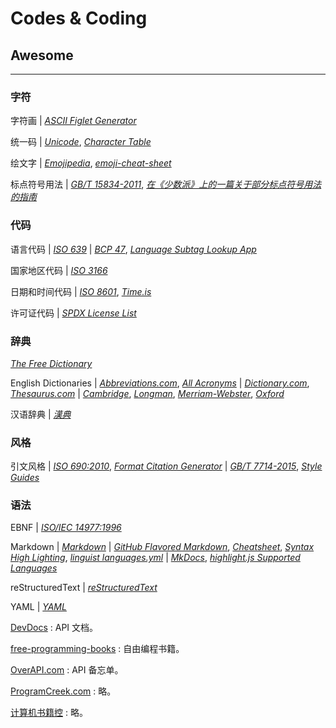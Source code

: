 # Codes & Coding

## Awesome
---

### 字符

字符画
| [*ASCII Figlet Generator*](https://askapache.com/online-tools/figlet-ascii/)

统一码
| [*Unicode*](https://unicode.org/),
  [*Character Table*](https://unicode-table.com/)

绘文字
| [*Emojipedia*](https://emojipedia.org/),
  [*emoji-cheat-sheet*](https://github.com/ikatyang/emoji-cheat-sheet)

标点符号用法
| [*GB/T 15834-2011*](http://openstd.samr.gov.cn/bzgk/gb/newGbInfo?hcno=22EA6D162E4110E752259661E1A0D0A8),
  [*在《少数派》上的一篇关于部分标点符号用法的指南*](https://sspai.com/post/45516)

### 代码

语言代码
| [*ISO 639*](https://iso.org/iso-639-language-codes.html)
| [*BCP 47*](https://tools.ietf.org/html/bcp47),
  [*Language Subtag Lookup App*](https://r12a.github.io/app-subtags/)

国家地区代码
| [*ISO 3166*](https://iso.org/iso-3166-country-codes.html)

日期和时间代码
| [*ISO 8601*](https://iso.org/iso-8601-date-and-time-format.html),
  [*Time.is*](https://time.is/)

许可证代码
| [*SPDX License List*](https://spdx.org/licenses/)

### 辞典

[*The Free Dictionary*](https://thefreedictionary.com/)

English Dictionaries
| [*Abbreviations.com*](https://www.abbreviations.com/),
  [*All Acronyms*](https://allacronyms.com/)
| [*Dictionary.com*](https://dictionary.com/),
  [*Thesaurus.com*](https://thesaurus.com/)
| [*Cambridge*](https://dictionary.cambridge.org/),
  [*Longman*](https://ldoceonline.com/),
  [*Merriam-Webster*](https://merriam-webster.com/),
  [*Oxford*](https://lexico.com/)

汉语辞典
| [*漢典*](https://zdic.net/)

### 风格

引文风格
| [*ISO 690:2010*](https://iso.org/standard/43320.html),
  [*Format Citation Generator*](http://citationmachine.net/iso690-numeric-en/)
| [*GB/T 7714-2015*](http://openstd.samr.gov.cn/bzgk/gb/newGbInfo?hcno=7FA63E9BBA56E60471AEDAEBDE44B14C),
  [*Style Guides*](http://www.citethisforme.com/guides/chinese-gb7714-2005-numeric)

### 语法

EBNF
| [*ISO/IEC 14977:1996*](https://www.iso.org/standard/26153.html)

Markdown
| [*Markdown*](https://daringfireball.net/markdown/)
| [*GitHub Flavored Markdown*](https://help.github.com/github/writing-on-github),
  [*Cheatsheet*](https://github.com/adam-p/markdown-here/wiki/Markdown-Cheatsheet),
  [*Syntax High Lighting*](https://help.github.com/github/writing-on-github/creating-and-highlighting-code-blocks#syntax-highlighting),
  [*linguist languages.yml*](https://github.com/github/linguist/blob/master/lib/linguist/languages.yml)
| [*MkDocs*](https://www.mkdocs.org/),
  [*highlight.js Supported Languages*](https://github.com/highlightjs/highlight.js/blob/master/SUPPORTED_LANGUAGES.md)

reStructuredText
| [*reStructuredText*](http://docutils.sourceforge.net/rst.html)

YAML
| [*YAML*](https://yaml.org/)

[DevDocs](https://devdocs.io/)
:   API 文档。

[free-programming-books](https://ebookfoundation.github.io/free-programming-books/)
:   自由编程书籍。

[OverAPI.com](http://overapi.com/)
:   API 备忘单。

[ProgramCreek.com](https://programcreek.com/)
:   略。

[计算机书籍控](http://bestcbooks.com/)
:   略。
